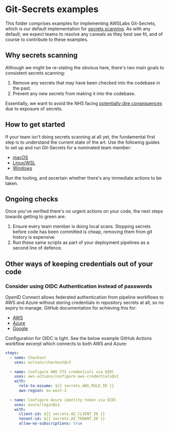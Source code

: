 # Git-Secrets examples

This folder comprises examples for implementing AWSLabs Git-Secrets, which is our default implementation for [secrets scanning](../../quality-checks.md). As with any default, we expect teams to resolve any caveats as they best see fit, and of course to contribute to these examples.

## Why secrets scanning

Although we might be re-stating the obvious here, there's two main goals to consistent secrets scanning:

1. Remove any secrets that may have been checked into the codebase in the past.
2. Prevent any new secrets from making it into the codebase.

Essentially, we want to avoid the NHS facing [potentially dire consequences](https://www.zdnet.com/article/data-of-243-million-brazilians-exposed-online-via-website-source-code/) due to exposure of secrets.

## How to get started

If your team isn't doing secrets scanning at all yet, the fundamental first step is to understand the current state of the art. Use the following guides to set up and run Git-Secrets for a nominated team member:

* [macOS](README-mac-workstation.md)
* [Linux/WSL](README-linux-workstation.md)
* [Windows](README-windows-workstation.md)

Run the tooling, and ascertain whether there's any immediate actions to be taken.

## Ongoing checks

Once you've verified there's no urgent actions on your code, the next steps towards getting to green are:

1. Ensure every team member is doing local scans. Stopping secrets before code has been committed is cheap, removing them from git history is expensive.
2. Run these same scripts as part of your deployment pipelines as a second line of defence.

## Other ways of keeping credentials out of your code

### Consider using OIDC Authentication instead of passwords

OpenID Connect allows federated authentication from pipeline workflows to AWS and Azure without storing credentials in repository secrets at all, so no expiry to manage. GitHub documentation for achieving this for:

* [AWS](https://docs.github.com/en/actions/deployment/security-hardening-your-deployments/configuring-openid-connect-in-amazon-web-services)
* [Azure](https://docs.github.com/en/actions/deployment/security-hardening-your-deployments/configuring-openid-connect-in-azure)
* [Google](https://docs.github.com/en/actions/deployment/security-hardening-your-deployments/configuring-openid-connect-in-google-cloud-platform)

Configuration for OIDC is light. See the below example GitHub Actions workflow excerpt which connects to both AWS and Azure:

```yaml
steps:
  - name: Checkout
    uses: actions/checkout@v3
​
  - name: Configure AWS STS credentials via OIDC
    uses: aws-actions/configure-aws-credentials@v1
    with:
      role-to-assume: ${{ secrets.AWS_ROLE_ID }}
      aws-region: eu-west-2
​
  - name: Configure Azure identity token via OIDC
    uses: azure/login@v1
    with:
      client-id: ${{ secrets.AZ_CLIENT_ID }}
      tenant-id: ${{ secrets.AZ_TENANT_ID }}
      allow-no-subscriptions: true
 ```
